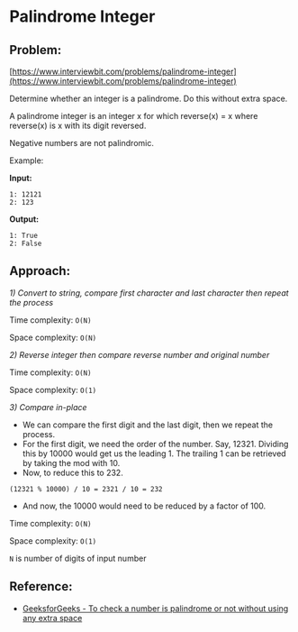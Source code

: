# Palindrome Integer

## Problem:
[https://www.interviewbit.com/problems/palindrome-integer](https://www.interviewbit.com/problems/palindrome-integer)

Determine whether an integer is a palindrome. Do this without extra space.

A palindrome integer is an integer x for which reverse(x) = x where reverse(x) is x with its digit reversed.

Negative numbers are not palindromic.

Example:

**Input:**
```
1: 12121
2: 123
```

**Output:**
```
1: True
2: False
```

## Approach:

*1) Convert to string, compare first character and last character then repeat the process*

Time complexity: `O(N)`

Space complexity: `O(N)`

*2) Reverse integer then compare reverse number and original number*

Time complexity: `O(N)`

Space complexity: `O(1)`

*3) Compare in-place*
- We can compare the first digit and the last digit, then we repeat the process.
- For the first digit, we need the order of the number. Say, 12321. Dividing this by 10000 would get us the leading 1. The trailing 1 can be retrieved by taking the mod with 10.
- Now, to reduce this to 232.
```
(12321 % 10000) / 10 = 2321 / 10 = 232
```
- And now, the 10000 would need to be reduced by a factor of 100.

Time complexity: `O(N)`

Space complexity: `O(1)`

`N` is number of digits of input number

## Reference:
* [GeeksforGeeks - To check a number is palindrome or not without using any extra space](https://www.geeksforgeeks.org/check-number-palindrome-not-without-using-extra-space)
